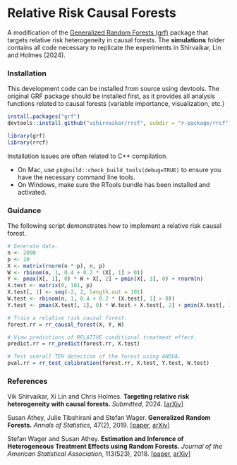 # Relative Risk Causal Forests

A modification of the <a href="https://github.com/grf-labs/grf">Generalized Random Forests (grf)</a>
package that targets relative risk heterogeneity in causal forests. The **simulations** folder contains
all code necessary to replicate the experiments in Shirvaikar, Lin and Holmes (2024).

### Installation

This development code can be installed from source using devtools. 
The original GRF package should be installed first, as it provides all analysis 
functions related to causal forests (variable importance, visualization, etc.)

```R
install.packages("grf")
devtools::install_github("vshirvaikar/rrcf", subdir = "r-package/rrcf")

library(grf)
library(rrcf)
```

Installation issues are often related to C++ compilation.
- On Mac, use ```pkgbuild::check_build_tools(debug=TRUE)``` to ensure you have the necessary command line tools.
- On Windows, make sure the RTools bundle has been installed and activated.

### Guidance

The following script demonstrates how to implement a relative risk causal forest.

```R
# Generate data.
n <- 2000
p <- 10
X <- matrix(rnorm(n * p), n, p)
W <- rbinom(n, 1, 0.4 + 0.2 * (X[, 1] > 0))
Y <- pmax(X[, 1], 0) * W + X[, 2] + pmin(X[, 3], 0) + rnorm(n)
X.test <- matrix(0, 101, p)
X.test[, 1] <- seq(-2, 2, length.out = 101)
W.test <- rbinom(n, 1, 0.4 + 0.2 * (X.test[, 1] > 0))
Y.test <- pmax(X.test[, 1], 0) * W.test + X.test[, 2] + pmin(X.test[, 3], 0) + rnorm(n)

# Train a relative risk causal forest.
forest.rr = rr_causal_forest(X, Y, W)

# View predictions of RELATIVE conditional treatment effect.
predict.rr = rr_predict(forest.rr, X.test)

# Test overall TEH detection of the forest using ANOVA.
pval.rr = rr_test_calibration(forest.rr, X.test, Y.test, W.test)
```

### References

Vik Shirvaikar, Xi Lin and Chris Holmes.
<b>Targeting relative risk heterogeneity with causal forests.</b> <i>Submitted</i>, 2024. 
[<a href="https://arxiv.org/abs/2309.15793">arXiv</a>]

Susan Athey, Julie Tibshirani and Stefan Wager.
<b>Generalized Random Forests.</b> <i>Annals of Statistics</i>, 47(2), 2019.
[<a href="https://projecteuclid.org/euclid.aos/1547197251">paper</a>,
<a href="https://arxiv.org/abs/1610.01271">arXiv</a>]

Stefan Wager and Susan Athey.
<b>Estimation and Inference of Heterogeneous Treatment Effects using Random Forests.</b>
<i>Journal of the American Statistical Association</i>, 113(523), 2018.
[<a href="https://www.tandfonline.com/eprint/v7p66PsDhHCYiPafTJwC/full">paper</a>,
<a href="https://arxiv.org/abs/1510.04342">arXiv</a>]
